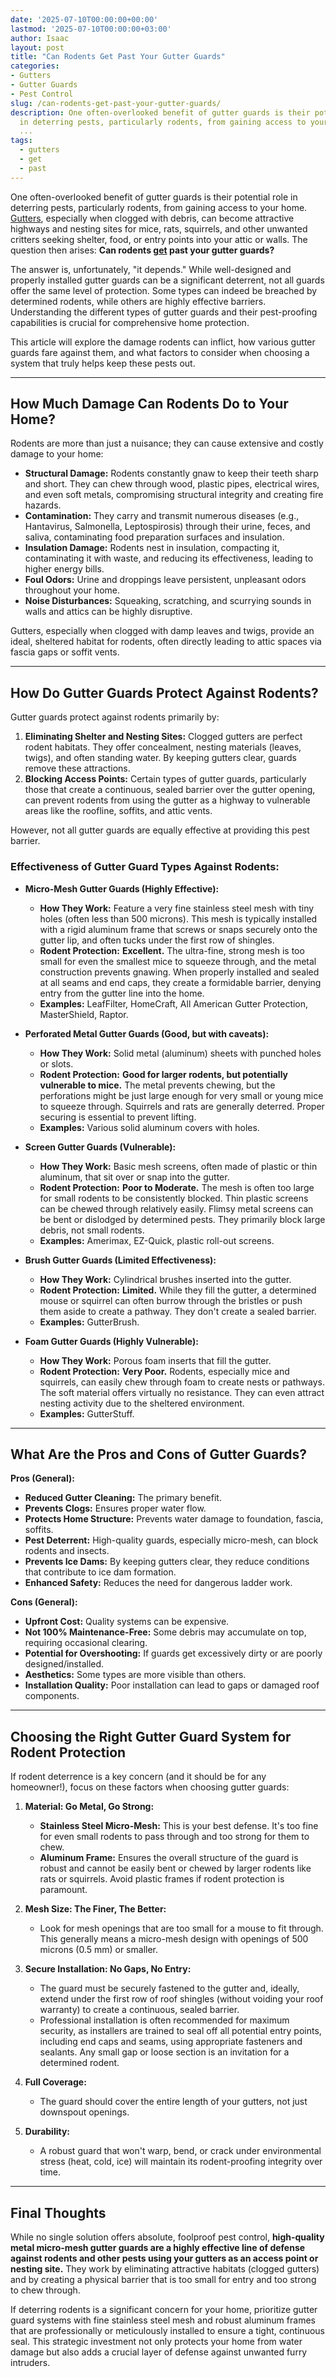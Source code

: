 ```yaml
---
date: '2025-07-10T00:00:00+00:00'
lastmod: '2025-07-10T00:00:00+03:00'
author: Isaac
layout: post
title: "Can Rodents Get Past Your Gutter Guards"
categories:
- Gutters
- Gutter Guards
- Pest Control
slug: /can-rodents-get-past-your-gutter-guards/
description: One often-overlooked benefit of gutter guards is their potential role
  in deterring pests, particularly rodents, from gaining access to your home. Gutters,
  ...
tags: 
  - gutters
  - get
  - past
---
```

One often-overlooked benefit of gutter guards is their potential role in deterring pests, particularly rodents, from gaining access to your home. [Gutters](/posts/5-signs-you-need-new-gutters/), especially when clogged with debris, can become attractive highways and nesting sites for mice, rats, squirrels, and other unwanted critters seeking shelter, food, or entry points into your attic or walls. The question then arises: **Can rodents [get](/posts/can-cats-get-fleas-in-the-winter/) past your gutter guards?**

The answer is, unfortunately, "it depends." While well-designed and properly installed gutter guards can be a significant deterrent, not all guards offer the same level of protection. Some types can indeed be breached by determined rodents, while others are highly effective barriers. Understanding the different types of gutter guards and their pest-proofing capabilities is crucial for comprehensive home protection.

This article will explore the damage rodents can inflict, how various gutter guards fare against them, and what factors to consider when choosing a system that truly helps keep these pests out.

---

## How Much Damage Can Rodents Do to Your Home?

Rodents are more than just a nuisance; they can cause extensive and costly damage to your home:

* **Structural Damage:** Rodents constantly gnaw to keep their teeth sharp and short. They can chew through wood, plastic pipes, electrical wires, and even soft metals, compromising structural integrity and creating fire hazards.
* **Contamination:** They carry and transmit numerous diseases (e.g., Hantavirus, Salmonella, Leptospirosis) through their urine, feces, and saliva, contaminating food preparation surfaces and insulation.
* **Insulation Damage:** Rodents nest in insulation, compacting it, contaminating it with waste, and reducing its effectiveness, leading to higher energy bills.
* **Foul Odors:** Urine and droppings leave persistent, unpleasant odors throughout your home.
* **Noise Disturbances:** Squeaking, scratching, and scurrying sounds in walls and attics can be highly disruptive.

Gutters, especially when clogged with damp leaves and twigs, provide an ideal, sheltered habitat for rodents, often directly leading to attic spaces via fascia gaps or soffit vents.

---

## How Do Gutter Guards Protect Against Rodents?

Gutter guards protect against rodents primarily by:

1.  **Eliminating Shelter and Nesting Sites:** Clogged gutters are perfect rodent habitats. They offer concealment, nesting materials (leaves, twigs), and often standing water. By keeping gutters clear, guards remove these attractions.
2.  **Blocking Access Points:** Certain types of gutter guards, particularly those that create a continuous, sealed barrier over the gutter opening, can prevent rodents from using the gutter as a highway to vulnerable areas like the roofline, soffits, and attic vents.

However, not all gutter guards are equally effective at providing this pest barrier.

### Effectiveness of Gutter Guard Types Against Rodents:

* **Micro-Mesh Gutter Guards (Highly Effective):**
    * **How They Work:** Feature a very fine stainless steel mesh with tiny holes (often less than 500 microns). This mesh is typically installed with a rigid aluminum frame that screws or snaps securely onto the gutter lip, and often tucks under the first row of shingles.
    * **Rodent Protection:** **Excellent.** The ultra-fine, strong mesh is too small for even the smallest mice to squeeze through, and the metal construction prevents gnawing. When properly installed and sealed at all seams and end caps, they create a formidable barrier, denying entry from the gutter line into the home.
    * **Examples:** LeafFilter, HomeCraft, All American Gutter Protection, MasterShield, Raptor.

* **Perforated Metal Gutter Guards (Good, but with caveats):**
    * **How They Work:** Solid metal (aluminum) sheets with punched holes or slots.
    * **Rodent Protection:** **Good for larger rodents, but potentially vulnerable to mice.** The metal prevents chewing, but the perforations might be just large enough for very small or young mice to squeeze through. Squirrels and rats are generally deterred. Proper securing is essential to prevent lifting.
    * **Examples:** Various solid aluminum covers with holes.

* **Screen Gutter Guards (Vulnerable):**
    * **How They Work:** Basic mesh screens, often made of plastic or thin aluminum, that sit over or snap into the gutter.
    * **Rodent Protection:** **Poor to Moderate.** The mesh is often too large for small rodents to be consistently blocked. Thin plastic screens can be chewed through relatively easily. Flimsy metal screens can be bent or dislodged by determined pests. They primarily block large debris, not small rodents.
    * **Examples:** Amerimax, EZ-Quick, plastic roll-out screens.

* **Brush Gutter Guards (Limited Effectiveness):**
    * **How They Work:** Cylindrical brushes inserted into the gutter.
    * **Rodent Protection:** **Limited.** While they fill the gutter, a determined mouse or squirrel can often burrow through the bristles or push them aside to create a pathway. They don't create a sealed barrier.
    * **Examples:** GutterBrush.

* **Foam Gutter Guards (Highly Vulnerable):**
    * **How They Work:** Porous foam inserts that fill the gutter.
    * **Rodent Protection:** **Very Poor.** Rodents, especially mice and squirrels, can easily chew through foam to create nests or pathways. The soft material offers virtually no resistance. They can even attract nesting activity due to the sheltered environment.
    * **Examples:** GutterStuff.

---

## What Are the Pros and Cons of Gutter Guards?

**Pros (General):**

* **Reduced Gutter Cleaning:** The primary benefit.
* **Prevents Clogs:** Ensures proper water flow.
* **Protects Home Structure:** Prevents water damage to foundation, fascia, soffits.
* **Pest Deterrent:** High-quality guards, especially micro-mesh, can block rodents and insects.
* **Prevents Ice Dams:** By keeping gutters clear, they reduce conditions that contribute to ice dam formation.
* **Enhanced Safety:** Reduces the need for dangerous ladder work.

**Cons (General):**

* **Upfront Cost:** Quality systems can be expensive.
* **Not 100% Maintenance-Free:** Some debris may accumulate on top, requiring occasional clearing.
* **Potential for Overshooting:** If guards get excessively dirty or are poorly designed/installed.
* **Aesthetics:** Some types are more visible than others.
* **Installation Quality:** Poor installation can lead to gaps or damaged roof components.

---

## Choosing the Right Gutter Guard System for Rodent Protection

If rodent deterrence is a key concern (and it should be for any homeowner!), focus on these factors when choosing gutter guards:

1.  **Material: Go Metal, Go Strong:**
    * **Stainless Steel Micro-Mesh:** This is your best defense. It's too fine for even small rodents to pass through and too strong for them to chew.
    * **Aluminum Frame:** Ensures the overall structure of the guard is robust and cannot be easily bent or chewed by larger rodents like rats or squirrels. Avoid plastic frames if rodent protection is paramount.

2.  **Mesh Size: The Finer, The Better:**
    * Look for mesh openings that are too small for a mouse to fit through. This generally means a micro-mesh design with openings of 500 microns (0.5 mm) or smaller.

3.  **Secure Installation: No Gaps, No Entry:**
    * The guard must be securely fastened to the gutter and, ideally, extend under the first row of roof shingles (without voiding your roof warranty) to create a continuous, sealed barrier.
    * Professional installation is often recommended for maximum security, as installers are trained to seal off all potential entry points, including end caps and seams, using appropriate fasteners and sealants. Any small gap or loose section is an invitation for a determined rodent.

4.  **Full Coverage:**
    * The guard should cover the entire length of your gutters, not just downspout openings.

5.  **Durability:**
    * A robust guard that won't warp, bend, or crack under environmental stress (heat, cold, ice) will maintain its rodent-proofing integrity over time.

---

## Final Thoughts

While no single solution offers absolute, foolproof pest control, **high-quality metal micro-mesh gutter guards are a highly effective line of defense against rodents and other pests using your gutters as an access point or nesting site.** They work by eliminating attractive habitats (clogged gutters) and by creating a physical barrier that is too small for entry and too strong to chew through.

If deterring rodents is a significant concern for your home, prioritize gutter guard systems with fine stainless steel mesh and robust aluminum frames that are professionally or meticulously installed to ensure a tight, continuous seal. This strategic investment not only protects your home from water damage but also adds a crucial layer of defense against unwanted furry intruders.
